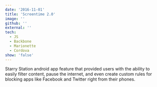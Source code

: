```yaml
---
date: '2016-11-01'
title: 'Screentime 2.0'
image: ''
github: ''
external: ''
tech:
  - JS
  - Backbone
  - Marionette
  - Cordova
show: 'false'
---
```


Starry Station android app feature that provided users with the ability to easily filter content, pause the internet, and even create custom rules for blocking apps like Facebook and Twitter right from their phones.
